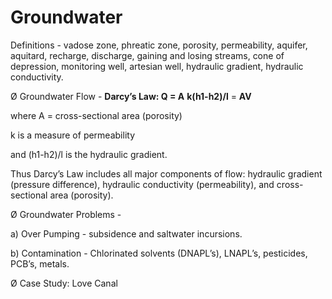 # Groundwater

Definitions - vadose zone, phreatic zone, porosity, permeability, aquifer, aquitard, recharge, discharge, gaining and losing streams, cone of depression, monitoring well, artesian well, hydraulic gradient, hydraulic conductivity.

Ø  Groundwater Flow - **Darcy’s Law: Q = A** **k(h1-h2)/l** = **AV**

&#x20;                                      where A = cross-sectional area (porosity)

&#x20;                                      k is a measure of permeability

&#x20;                                      and (h1-h2)/l is the hydraulic gradient.&#x20;

Thus Darcy’s Law includes all major components of flow: hydraulic gradient (pressure difference),       hydraulic conductivity (permeability), and cross-sectional area (porosity).

Ø  Groundwater Problems -

a)     Over Pumping - subsidence and saltwater incursions.

b)     Contamination - Chlorinated solvents (DNAPL’s), LNAPL’s, pesticides, PCB’s, metals.

&#x20;

Ø  Case Study: Love Canal
